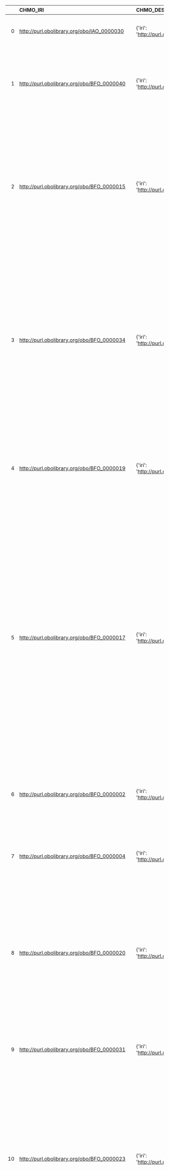 |    | CHMO_IRI                                    | CHMO_DESC                                                                               | ENVO_IRI                                     | ENVO_DESC                                             | ENVO_DEF                                                                                                                                                                                                                                                                                                                                                                                                                                                                                                                                                                      |
|---:|:--------------------------------------------|:----------------------------------------------------------------------------------------|:---------------------------------------------|:------------------------------------------------------|:------------------------------------------------------------------------------------------------------------------------------------------------------------------------------------------------------------------------------------------------------------------------------------------------------------------------------------------------------------------------------------------------------------------------------------------------------------------------------------------------------------------------------------------------------------------------------|
|  0 | http://purl.obolibrary.org/obo/IAO_0000030  | {'iri': 'http://purl.obolibrary.org/obo/IAO_0000030'}                                   | http://purl.obolibrary.org/obo/IAO_0000030   | {'iri': 'http://purl.obolibrary.org/obo/IAO_0000030'} | ['A generically dependent continuant that is about some thing. [IAO]']                                                                                                                                                                                                                                                                                                                                                                                                                                                                                                        |
|  1 | http://purl.obolibrary.org/obo/BFO_0000040  | {'iri': 'http://purl.obolibrary.org/obo/BFO_0000040'}                                   | http://purl.obolibrary.org/obo/BFO_0000040   | {'iri': 'http://purl.obolibrary.org/obo/BFO_0000040'} | ['A material entity is an independent continuant that has some portion of matter as proper or improper continuant part. [BFO]']                                                                                                                                                                                                                                                                                                                                                                                                                                               |
|  2 | http://purl.obolibrary.org/obo/BFO_0000015  | {'iri': 'http://purl.obolibrary.org/obo/BFO_0000015'}                                   | http://purl.obolibrary.org/obo/BFO_0000015   | {'iri': 'http://purl.obolibrary.org/obo/BFO_0000015'} | ['p is a process if p is an occurrent that has temporal proper parts and for some time t, p specifically depends on some material entity at t. [BFO]', locstr("Process, i.e., a physical entity with a temporal evolution that 'has a meaning for the ontologist'", 'en')]                                                                                                                                                                                                                                                                                                    |
|  3 | http://purl.obolibrary.org/obo/BFO_0000034  | {'iri': 'http://purl.obolibrary.org/obo/BFO_0000034'}                                   | http://purl.obolibrary.org/obo/BFO_0000034   | {'iri': 'http://purl.obolibrary.org/obo/BFO_0000034'} | ['A function is a disposition that exists in virtue of the bearer’s physical make-up and this physical make-up is something the bearer possesses because it came into being, either through evolution (in the case of natural biological entities) or through intentional design (in the case of artifacts), in order to realize processes of a certain sort. [BFO]']                                                                                                                                                                                                         |
|  4 | http://purl.obolibrary.org/obo/BFO_0000019  | {'iri': 'http://purl.obolibrary.org/obo/BFO_0000019'}                                   | http://purl.obolibrary.org/obo/BFO_0000019   | {'iri': 'http://purl.obolibrary.org/obo/BFO_0000019'} | ['A quality is a specifically dependent continuant that, in contrast to roles and dispositions, does not require any further process in order to be realized. [BFO]']                                                                                                                                                                                                                                                                                                                                                                                                         |
|  5 | http://purl.obolibrary.org/obo/BFO_0000017  | {'iri': 'http://purl.obolibrary.org/obo/BFO_0000017'}                                   | http://purl.obolibrary.org/obo/BFO_0000017   | {'iri': 'http://purl.obolibrary.org/obo/BFO_0000017'} | ['To say that b is a realizable entity is to say that b is a specifically dependent continuant that inheres in some independent continuant which is not a spatial region and is of a type instances of which are realized in processes of a correlated type.´[BFO]', 'To say that b is a realizable entity is to say that b is a specifically dependent continuant that inheres in some independent continuant which is not a spatial region and is of a type instances of which are realized in processes of a correlated type. (axiom label in BFO2 Reference: [058-002])'] |
|  6 | http://purl.obolibrary.org/obo/BFO_0000002  | {'iri': 'http://purl.obolibrary.org/obo/BFO_0000002'}                                   | http://purl.obolibrary.org/obo/BFO_0000002   | {'iri': 'http://purl.obolibrary.org/obo/BFO_0000002'} | ['A continuant is an entity that persists, endures, or continues to exist through time while maintaining its identity. [BFO]']                                                                                                                                                                                                                                                                                                                                                                                                                                                |
|  7 | http://purl.obolibrary.org/obo/BFO_0000004  | {'iri': 'http://purl.obolibrary.org/obo/BFO_0000004'}                                   | http://purl.obolibrary.org/obo/BFO_0000004   | {'iri': 'http://purl.obolibrary.org/obo/BFO_0000004'} | ['b is an independent continuant if b is a continuant which is such that there is no c and no t such that b s-depends_on c at t. [BFO]']                                                                                                                                                                                                                                                                                                                                                                                                                                      |
|  8 | http://purl.obolibrary.org/obo/BFO_0000020  | {'iri': 'http://purl.obolibrary.org/obo/BFO_0000020'}                                   | http://purl.obolibrary.org/obo/BFO_0000020   | {'iri': 'http://purl.obolibrary.org/obo/BFO_0000020'} | ['b is a specifically dependent continuant if b is a continuant and there is some independent continuant c which is not a spatial region and which is such that b specifically depends on c at every time t during the course of b’s existence. [BFO]']                                                                                                                                                                                                                                                                                                                       |
|  9 | http://purl.obolibrary.org/obo/BFO_0000031  | {'iri': 'http://purl.obolibrary.org/obo/BFO_0000031'}                                   | http://purl.obolibrary.org/obo/BFO_0000031   | {'iri': 'http://purl.obolibrary.org/obo/BFO_0000031'} | ['b is a generically dependent continuant if b is a continuant that generically depends on one or more other entities. [BFO]']                                                                                                                                                                                                                                                                                                                                                                                                                                                |
| 10 | http://purl.obolibrary.org/obo/BFO_0000023  | {'iri': 'http://purl.obolibrary.org/obo/BFO_0000023'}                                   | http://purl.obolibrary.org/obo/BFO_0000023   | {'iri': 'http://purl.obolibrary.org/obo/BFO_0000023'} | ['B is a role means: b is a realizable entity and b exists because there is some single bearer that is in some special physical, social, or institutional set of circumstances in which this bearer does not have to be and b is not such that, if it ceases to exist, then the physical make-up of the bearer is thereby changed. [BFO]']                                                                                                                                                                                                                                    |
| 11 | http://purl.obolibrary.org/obo/BFO_0000016  | {'iri': 'http://purl.obolibrary.org/obo/BFO_0000016'}                                   | http://purl.obolibrary.org/obo/BFO_0000016   | {'iri': 'http://purl.obolibrary.org/obo/BFO_0000016'} | ['B is a disposition means: b is a realizable entity and b’s bearer is some material entity and b is such that if it ceases to exist, then its bearer is physically changed, and b’s realization occurs when and because this bearer is in some special physical circumstances, and this realization occurs in virtue of the bearer’s physical make-up. [BFO]']                                                                                                                                                                                                               |
| 12 | http://purl.obolibrary.org/obo/CHEBI_23367  | {'iri': 'http://purl.obolibrary.org/obo/CHEBI_23367'}                                   | http://purl.obolibrary.org/obo/CHEBI_23367   | {'iri': 'http://purl.obolibrary.org/obo/CHEBI_23367'} | ['Any constitutionally or isotopically distinct atom, molecule, ion, ion pair, radical, radical ion, complex, conformer etc., identifiable as a separately distinguishable entity. [IUPAC]']                                                                                                                                                                                                                                                                                                                                                                                  |
| 13 | http://purl.obolibrary.org/obo/OBI_0000011  | {'iri': 'http://purl.obolibrary.org/obo/OBI_0000011'}                                   | http://purl.obolibrary.org/obo/OBI_0000011   | {'iri': 'http://purl.obolibrary.org/obo/OBI_0000011'} | ['A processual entity that realizes a plan which is the concretization of a plan specification. [IAO]']                                                                                                                                                                                                                                                                                                                                                                                                                                                                       |
| 14 | http://purl.obolibrary.org/obo/BFO_0000140  | {'iri': 'http://purl.obolibrary.org/obo/BFO_0000140'}                                   | http://purl.obolibrary.org/obo/BFO_0000140   | {'iri': 'http://purl.obolibrary.org/obo/BFO_0000140'} | ['B is a continuant fiat boundary if b is an immaterial entity that is of zero, one or two dimensions and does not include a spatial region as part. [BFO]']                                                                                                                                                                                                                                                                                                                                                                                                                  |
| 15 | http://purl.obolibrary.org/obo/IAO_0000005  | {'iri': 'http://purl.obolibrary.org/obo/IAO_0000005'}                                   | http://purl.obolibrary.org/obo/IAO_0000005   | {'iri': 'http://purl.obolibrary.org/obo/IAO_0000005'} | ['A directive information entity that describes an intended process endpoint. When part of a plan specification the concretization is realized in a planned process in which the bearer tries to effect the world so that the process endpoint is achieved. [IAO]']                                                                                                                                                                                                                                                                                                           |
| 16 | http://purl.obolibrary.org/obo/IAO_0000027  | {'iri': 'http://purl.obolibrary.org/obo/IAO_0000027'}                                   | http://purl.obolibrary.org/obo/IAO_0000027   | {'iri': 'http://purl.obolibrary.org/obo/IAO_0000027'} | []                                                                                                                                                                                                                                                                                                                                                                                                                                                                                                                                                                            |
| 17 | http://purl.obolibrary.org/obo/IAO_0000033  | {'iri': 'http://purl.obolibrary.org/obo/IAO_0000033'}                                   | http://purl.obolibrary.org/obo/IAO_0000033   | {'iri': 'http://purl.obolibrary.org/obo/IAO_0000033'} | []                                                                                                                                                                                                                                                                                                                                                                                                                                                                                                                                                                            |
| 18 | http://purl.obolibrary.org/obo/IAO_0000104  | {'iri': 'http://purl.obolibrary.org/obo/IAO_0000104'}                                   | http://purl.obolibrary.org/obo/IAO_0000104   | {'iri': 'http://purl.obolibrary.org/obo/IAO_0000104'} | []                                                                                                                                                                                                                                                                                                                                                                                                                                                                                                                                                                            |
| 19 | http://purl.obolibrary.org/obo/CHEBI_60027  | {'iri': 'http://purl.obolibrary.org/obo/CHEBI_60027'}                                   | http://purl.obolibrary.org/obo/CHEBI_60027   | {'iri': 'http://purl.obolibrary.org/obo/CHEBI_60027'} | []                                                                                                                                                                                                                                                                                                                                                                                                                                                                                                                                                                            |
| 20 | http://purl.obolibrary.org/obo/CHEBI_60004  | {'iri': 'http://purl.obolibrary.org/obo/CHEBI_60004'}                                   | http://purl.obolibrary.org/obo/CHEBI_60004   | {'iri': 'http://purl.obolibrary.org/obo/CHEBI_60004'} | []                                                                                                                                                                                                                                                                                                                                                                                                                                                                                                                                                                            |
| 21 | http://purl.obolibrary.org/obo/CHEBI_23377  | {'iri': 'http://purl.obolibrary.org/obo/CHEBI_23377'}                                   | http://purl.obolibrary.org/obo/CHEBI_23377   | {'iri': 'http://purl.obolibrary.org/obo/CHEBI_23377'} | []                                                                                                                                                                                                                                                                                                                                                                                                                                                                                                                                                                            |
| 22 | http://purl.obolibrary.org/obo/CHEBI_28694  | {'iri': 'http://purl.obolibrary.org/obo/CHEBI_28694'}                                   | http://purl.obolibrary.org/obo/CHEBI_28694   | {'iri': 'http://purl.obolibrary.org/obo/CHEBI_28694'} | []                                                                                                                                                                                                                                                                                                                                                                                                                                                                                                                                                                            |
| 23 | http://purl.obolibrary.org/obo/CHEBI_36928  | {'iri': 'http://purl.obolibrary.org/obo/CHEBI_36928'}                                   | http://purl.obolibrary.org/obo/CHEBI_36928   | {'iri': 'http://purl.obolibrary.org/obo/CHEBI_36928'} | []                                                                                                                                                                                                                                                                                                                                                                                                                                                                                                                                                                            |
| 24 | http://purl.obolibrary.org/obo/CHEBI_50594  | {'iri': 'http://purl.obolibrary.org/obo/CHEBI_50594'}                                   | http://purl.obolibrary.org/obo/CHEBI_50594   | {'iri': 'http://purl.obolibrary.org/obo/CHEBI_50594'} | []                                                                                                                                                                                                                                                                                                                                                                                                                                                                                                                                                                            |
| 25 | http://purl.obolibrary.org/obo/CHEBI_50795  | {'iri': 'http://purl.obolibrary.org/obo/CHEBI_50795'}                                   | http://purl.obolibrary.org/obo/CHEBI_50795   | {'iri': 'http://purl.obolibrary.org/obo/CHEBI_50795'} | []                                                                                                                                                                                                                                                                                                                                                                                                                                                                                                                                                                            |
| 26 | http://purl.obolibrary.org/obo/CHEBI_50796  | {'iri': 'http://purl.obolibrary.org/obo/CHEBI_50796'}                                   | http://purl.obolibrary.org/obo/CHEBI_50796   | {'iri': 'http://purl.obolibrary.org/obo/CHEBI_50796'} | []                                                                                                                                                                                                                                                                                                                                                                                                                                                                                                                                                                            |
| 27 | http://purl.obolibrary.org/obo/OBI_0000968  | {'iri': 'http://purl.obolibrary.org/obo/OBI_0000968'}                                   | http://purl.obolibrary.org/obo/OBI_0000968   | {'iri': 'http://purl.obolibrary.org/obo/OBI_0000968'} | []                                                                                                                                                                                                                                                                                                                                                                                                                                                                                                                                                                            |
| 28 | http://purl.obolibrary.org/obo/CHMO_0002820 | {'label': 'Concentration', 'prefLabel': None, 'altLabel': None, 'name': 'CHMO_0002820'} | http://purl.obolibrary.org/obo/ENVO_01001865 | {'label': 'Concentration'}                            | []                                                                                                                                                                                                                                                                                                                                                                                                                                                                                                                                                                            |
| 29 | http://purl.obolibrary.org/obo/CHMO_0001502 | {'label': 'pyrolysis', 'prefLabel': None, 'altLabel': None, 'name': 'CHMO_0001502'}     | http://purl.obolibrary.org/obo/ENVO_01000841 | {'label': 'pyrolysis'}                                | []                                                                                                                                                                                                                                                                                                                                                                                                                                                                                                                                                                            |
| 30 | http://purl.obolibrary.org/obo/CHMO_0001473 | {'label': 'combustion', 'prefLabel': None, 'altLabel': None, 'name': 'CHMO_0001473'}    | http://purl.obolibrary.org/obo/ENVO_01000839 | {'label': 'combustion'}                               | []                                                                                                                                                                                                                                                                                                                                                                                                                                                                                                                                                                            |
| 31 | http://purl.obolibrary.org/obo/CHMO_0001520 | {'label': 'thermolysis', 'prefLabel': None, 'altLabel': None, 'name': 'CHMO_0001520'}   | http://purl.obolibrary.org/obo/ENVO_01000840 | {'label': 'thermolysis'}                              | []                                                                                                                                                                                                                                                                                                                                                                                                                                                                                                                                                                            |
| 32 | http://purl.obolibrary.org/obo/CHMO_0001574 | {'label': 'evaporation', 'prefLabel': None, 'altLabel': None, 'name': 'CHMO_0001574'}   | http://purl.obolibrary.org/obo/ENVO_02500034 | {'label': 'evaporation'}                              | []                                                                                                                                                                                                                                                                                                                                                                                                                                                                                                                                                                            |
| 33 | http://purl.obolibrary.org/obo/CHMO_0001624 | {'label': 'fermentation', 'prefLabel': None, 'altLabel': None, 'name': 'CHMO_0001624'}  | http://purl.obolibrary.org/obo/ENVO_03600039 | {'label': 'fermentation'}                             | []                                                                                                                                                                                                                                                                                                                                                                                                                                                                                                                                                                            |
| 34 | http://purl.obolibrary.org/obo/CHMO_0001688 | {'label': 'precipitation', 'prefLabel': None, 'altLabel': None, 'name': 'CHMO_0001688'} | http://purl.obolibrary.org/obo/ENVO_01000875 | {'label': 'precipitation'}                            | []                                                                                                                                                                                                                                                                                                                                                                                                                                                                                                                                                                            |
| 35 | http://purl.obolibrary.org/obo/CHMO_0002815 | {'label': 'solubility', 'prefLabel': None, 'altLabel': None, 'name': 'CHMO_0002815'}    | http://purl.obolibrary.org/obo/PATO_0001536  | {'label': 'solubility'}                               | []                                                                                                                                                                                                                                                                                                                                                                                                                                                                                                                                                                            |